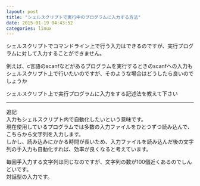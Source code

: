 ```yaml
---
layout: post
title: "シェルスクリプトで実行中のプログラムに入力する方法"
date: 2015-01-19 04:43:52
categories: linux
---
```

<p>シェルスクリプトでコマンドライン上で行う入力はできるのですが、実行プログラムに対して入力することができません。</p>

<p>例えば、c言語のscanfなどがあるプログラムを実行するときのscanfへの入力もシェルスクリプト上で行いたいのですが、そのような場合はどうしたら良いのでしょうか</p>

<p>シェルスクリプト上で実行プログラムに入力をする記述法を教えて下さい</p>

<hr>

<p>追記<br>
入力もシェルスクリプト内で自動化したいという意味です。<br>
現在使用しているプログラムでは多数の入力ファイルをひとつずつ読み込んで、こちらから文字列を入力します。<br>
しかし、読み込みにかかる時間が長いため、入力ファイルを読み込んだ後の文字列の手入力も自動化すれば、効率が良くなると考えています。</p>

<p>毎回手入力する文字列は同じなのですが、文字列の数が100個近くあるのでしんどいです。<br>
対話型の入力です。</p>

